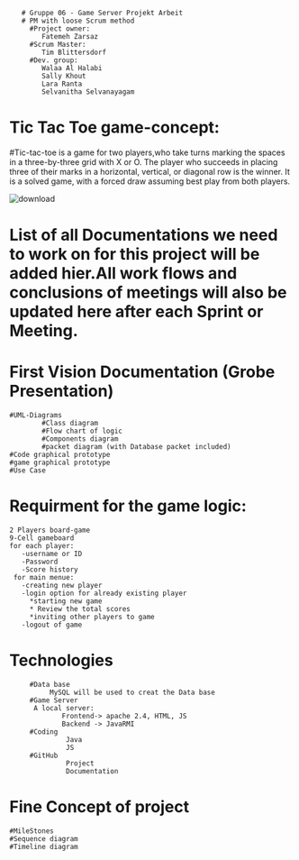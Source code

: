        # Gruppe 06 - Game Server Projekt Arbeit
       # PM with loose Scrum method
         #Project owner:
            Fatemeh Zarsaz
         #Scrum Master:
            Tim Blittersdorf
         #Dev. group:
            Walaa Al Halabi
            Sally Khout
            Lara Ranta
            Selvanitha Selvanayagam
# Tic Tac Toe game-concept:
#Tic-tac-toe is a game for two players,who take turns marking the spaces in a three-by-three grid with X or O. The player who succeeds in placing three of their marks in a horizontal, vertical, or diagonal row is the winner. It is a solved game, with a forced draw assuming best play from both players.

   ![download](https://user-images.githubusercontent.com/102487489/170341387-f507cff8-8aba-408d-9e96-5109016f6bc8.jpg)

# List of all Documentations we need to work on for this project will be added hier.All work flows and conclusions of meetings will also be updated here after each Sprint or Meeting.

# First Vision Documentation (Grobe Presentation)
    #UML-Diagrams
            #Class diagram
            #Flow chart of logic
            #Components diagram
            #packet diagram (with Database packet included)
    #Code graphical prototype
    #game graphical prototype
    #Use Case
  
  # Requirment for the game logic:
    2 Players board-game
    9-Cell gameboard
    for each player:
       -username or ID
       -Password
       -Score history
     for main menue:
       -creating new player
       -login option for already existing player
         *starting new game
         * Review the total scores
         *inviting other players to game
       -logout of game
  
  
  
  
  
  
 # Technologies 
         #Data base
              MySQL will be used to creat the Data base
         #Game Server
          A local server: 
                 Frontend-> apache 2.4, HTML, JS
                 Backend -> JavaRMI
         #Coding
                  Java
                  JS
         #GitHub
                  Project
                  Documentation
    
   


# Fine Concept of project
    #MileStones
    #Sequence diagram
    #Timeline diagram
    

